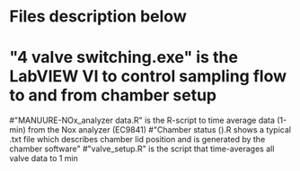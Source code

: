# Files description below
# "4 valve switching.exe" is the LabVIEW VI to control sampling flow to and from chamber setup
#"MANUURE-NOx_analyzer data.R" is the R-script to time average data (1-min) from the Nox analyzer (EC9841)
#"Chamber status ().R shows a typical .txt file which describes chamber lid position and is generated by the chamber software"
#"valve_setup.R" is the script that time-averages all valve data to 1 min
